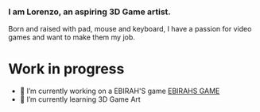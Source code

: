 ### I am Lorenzo, an aspiring 3D Game artist. 
Born and raised with pad, mouse and keyboard, I have a passion for video games and want to make them my job.

# Work in progress

- 🔭 I’m currently working on a EBIRAH'S game [ EBIRAHS GAME ](  )
- 🌱 I’m currently learning 3D Game Art
